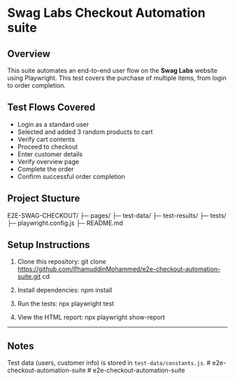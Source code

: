 # Swag Labs Checkout Automation suite

## Overview

This suite automates an end-to-end user flow on the **Swag Labs** website using Playwright.
This test covers the purchase of multiple items, from login to order completion.

## Test Flows Covered

* Login as a standard user
* Selected and added 3 random products to cart
* Verify cart contents
* Proceed to checkout
* Enter customer details
* Verify overview page
* Complete the order
* Confirm successful order completion

## Project Stucture

E2E-SWAG-CHECKOUT/
├─ pages/
├─ test-data/
├─ test-results/
├─ tests/
├─ playwright.config.js
├─ README.md

## Setup Instructions

1. Clone this repository:
   git clone <https://github.com/IfhamuddinMohammed/e2e-checkout-automation-suite.git>
   cd <e2e-swag-checkout>

2. Install dependencies:
   npm install

3. Run the tests:
   npx playwright test

4. View the HTML report:
   npx playwright show-report
---

## Notes

Test data (users, customer info) is stored in `test-data/constants.js`.
#   e 2 e - c h e c k o u t - a u t o m a t i o n - s u i t e  
 #   e 2 e - c h e c k o u t - a u t o m a t i o n - s u i t e  
 